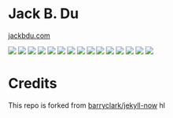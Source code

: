 # Jack B. Du

[jackbdu.com](http://jackbdu.com)

[![](/media/projects/this-is-where-i-live/thumb.jpg)](http://jackbdu.com/projects/this-is-where-i-live)
[![](/media/projects/home-series/thumb.jpg)](http://jackbdu.com/projects/home-series)
[![](/media/projects/minus-e/thumb.jpg)](http://jackbdu.com/projects/minus-e)
[![](/media/projects/mandarinizer/thumb.jpg)](http://jackbdu.com/projects/mandarinizer)
[![](/media/projects/straight-lines/thumb.jpg)](http://jackbdu.com/projects/straight-lines)
[![](/media/projects/dark-and-light/thumb.jpg)](http://jackbdu.com/projects/dark-and-light)
[![](/media/projects/mother-and-father/thumb.jpg)](http://jackbdu.com/projects/mother-and-father)
[![](/media/projects/untitled/thumb.jpg)](http://jackbdu.com/projects/untitled)
[![](/media/projects/shirkys-eye/thumb.jpg)](http://jackbdu.com/projects/shirkys-eye)
[![](/media/projects/self-portrait/thumb.jpg)](http://jackbdu.com/projects/self-portrait)
[![](/media/projects/redrawer/thumb.jpg)](http://jackbdu.com/projects/redrawer)
[![](/media/projects/joy-mouse/thumb.jpg)](http://jackbdu.com/projects/joy-mouse)
[![](/media/projects/frogs/thumb.jpg)](http://jackbdu.com/projects/frogs)
[![](/media/projects/swallows/thumb.jpg)](http://jackbdu.com/projects/swallows)
[![](/media/projects/fruits-and-vegetables/thumb.jpg)](http://jackbdu.com/projects/fruits-and-vegetables)

# Credits

This repo is forked from [barryclark/jekyll-now](https://github.com/barryclark/jekyll-now)
hl
